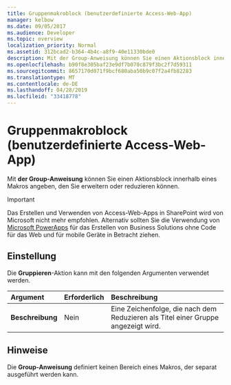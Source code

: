```yaml
---
title: Gruppenmakroblock (benutzerdefinierte Access-Web-App)
manager: kelbow
ms.date: 09/05/2017
ms.audience: Developer
ms.topic: overview
localization_priority: Normal
ms.assetid: 312bcad2-b364-4b4c-a8f9-40e11330bde0
description: Mit der Group-Anweisung können Sie einen Aktionsblock innerhalb eines Makros angeben, den Sie erweitern oder reduzieren können.
ms.openlocfilehash: b90f8e305baf23e9df7b070c879f3bc2f7d59311
ms.sourcegitcommit: 8657170d071f9bcf680aba50b9c07f2a4fb82283
ms.translationtype: MT
ms.contentlocale: de-DE
ms.lasthandoff: 04/28/2019
ms.locfileid: "33418778"
---
```

# <a name="group-macro-block-access-custom-web-app"></a>Gruppenmakroblock (benutzerdefinierte Access-Web-App)

Mit **der Group-Anweisung** können Sie einen Aktionsblock innerhalb eines Makros angeben, den Sie erweitern oder reduzieren können. 
  
> [!IMPORTANT]
> Das Erstellen und Verwenden von Access-Web-Apps in SharePoint wird von Microsoft nicht mehr empfohlen. Alternativ sollten Sie die Verwendung von [Microsoft PowerApps](https://powerapps.microsoft.com/en-us/) für das Erstellen von Business Solutions ohne Code für das Web und für mobile Geräte in Betracht ziehen. 
  
## <a name="setting"></a>Einstellung

Die **Gruppieren**-Aktion kann mit den folgenden Argumenten verwendet werden. 
  
|**Argument**|**Erforderlich**|**Beschreibung**|
|:-----|:-----|:-----|
|**Beschreibung** <br/> |Nein  <br/> |Eine Zeichenfolge, die nach dem Reduzieren als Titel einer Gruppe angezeigt wird.  <br/> |
   
## <a name="remarks"></a>Hinweise

Die **Group-Anweisung** definiert keinen Bereich eines Makros, der separat ausgeführt werden kann. 
  

